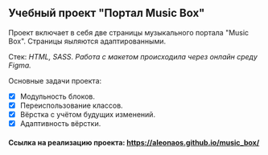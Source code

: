 ## Учебный проект "Портал Music Box"

Проект включает в себя две страницы музыкального портала "Music Box". Страницы яыляются адаптированными.

Стек: _HTML, SASS_.
_Работа с макетом происходила через онлайн среду Figma._

Основные задачи проекта:

- [x] Модульность блоков.
- [x] Переиспользование классов.
- [x] Вёрстка с учётом будущих изменений.
- [x] Адаптивность вёрстки.

#### Ссылка на реализацию проекта: https://aleonaos.github.io/music_box/
